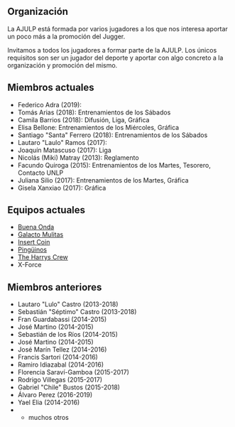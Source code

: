 ## Organización

La AJULP está formada por varios jugadores a los que nos interesa aportar un poco más a la promoción del Jugger.

Invitamos a todos los jugadores a formar parte de la AJULP. Los únicos requisitos son ser un jugador del deporte y aportar con algo concreto a la organización y promoción del mismo.

## Miembros actuales

* Federico Adra (2019):
* Tomás Arias (2018): Entrenamientos de los Sábados
* Camila Barrios (2018): Difusión, Liga, Gráfica
* Elisa Bellone: Entrenamientos de los Miércoles, Gráfica
* Santiago "Santa" Ferrero (2018): Entrenamientos de los Sábados
* Lautaro "Laulo" Ramos (2017):
* Joaquín Matascuso (2017): Liga
* Nicolás (Miki) Matray (2013): Reglamento
* Facundo Quiroga (2015): Entrenamientos de los Martes, Tesorero, Contacto UNLP
* Juliana Silio  (2017): Entrenamientos de los Martes, Gráfica
* Gisela Xanxiao (2017): Gráfica

## Equipos actuales

* [Buena Onda](https://www.facebook.com/BuenaOndaJugger/?)
* [Galacto Mulitas](https://www.facebook.com/GalactoMulitas-FC-538050856585862/)
* [Insert Coin](https://www.facebook.com/insertcoinjuggerteam/)
* [Pingüinos](https://www.facebook.com/pingwinjugger/)
* [The Harrys Crew](https://www.facebook.com/THCJuggerTeam/)
* X-Force

## Miembros anteriores


* Lautaro "Lulo" Castro (2013-2018)
* Sebastián "Séptimo" Castro (2013-2018)
* Fran Guardabassi (2014-2015)
* José Martino (2014-2015)
* Sebastián de los Ríos (2014-2015)
* José Martino (2014-2015)
* José Marín Tellez (2014-2016)
* Francis Sartori (2014-2016)
* Ramiro Idiazabal (2014-2016)
* Florencia Saraví-Gamboa (2015-2017)
* Rodrigo Villegas (2015-2017)
* Gabriel "Chile" Bustos (2015-2018)
* Álvaro Perez (2016-2019)
* Yael Elia (2014-2016)
* + muchos otros
